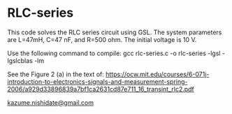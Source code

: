# RLC-series
This code solves the RLC series circuit using GSL. 
The system parameters are L=47mH, C=47 nF, and R=500 ohm. 
The initial voltage is 10 V.

Use the following command to compile:
  gcc rlc-series.c -o rlc-series -lgsl -lgslcblas -lm

See the Figure 2 (a) in the text of:
https://ocw.mit.edu/courses/6-071j-introduction-to-electronics-signals-and-measurement-spring-2006/a929d33896839a7bf1ca2631cd87e711_16_transint_rlc2.pdf

kazume.nishidate@gmail.com
